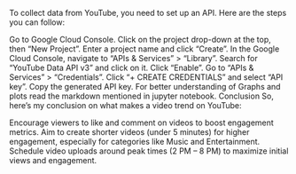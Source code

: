 To collect data from YouTube, you need to set up an API. Here are the steps you can follow:

Go to Google Cloud Console.
Click on the project drop-down at the top, then “New Project”.
Enter a project name and click “Create”.
In the Google Cloud Console, navigate to “APIs & Services” > “Library”.
Search for “YouTube Data API v3” and click on it.
Click “Enable”.
Go to “APIs & Services” > “Credentials”.
Click “+ CREATE CREDENTIALS” and select “API key”.
Copy the generated API key.
For better understanding of Graphs and plots read the markdown mentioned in jupyter notebook.
Conclusion
So, here’s my conclusion on what makes a video trend on YouTube:

Encourage viewers to like and comment on videos to boost engagement metrics.
Aim to create shorter videos (under 5 minutes) for higher engagement, especially for categories like Music and Entertainment.
Schedule video uploads around peak times (2 PM – 8 PM) to maximize initial views and engagement.
